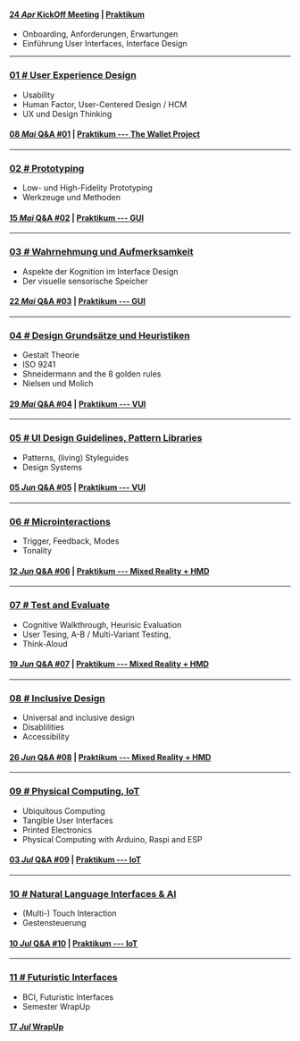 #### [**24 _Apr_** KickOff Meeting](L00)  | [Praktikum](L00/#a--aufgabe-00)
- Onboarding, Anforderungen, Erwartungen
- Einführung User Interfaces, Interface Design

---

### [**01 _#_** User Experience Design](L01)  
- Usability
- Human Factor, User-Centered Design / HCM
- UX und Design Thinking

#### [**08 _Mai_** Q&A #01](L01/#-qa-fragen-und-antworten) | [Praktikum --- The Wallet Project](L01/#a--aufgabe-01)

---

### [**02 _#_** Prototyping](L02)  
- Low- und High-Fidelity Prototyping
- Werkzeuge und Methoden


#### [**15 _Mai_** Q&A #02](L02/#-qa-fragen-und-antworten) | [Praktikum --- GUI](L02/#a--aufgabe-02)

---

### [**03 _#_** Wahrnehmung und Aufmerksamkeit](L03)
- Aspekte der Kognition im Interface Design
- Der visuelle sensorische Speicher

#### [**22 _Mai_** Q&A #03](L03/#-qa-fragen-und-antworten) | [Praktikum --- GUI](L03/#a--aufgabe-03)

---

### [**04 _#_** Design Grundsätze und Heuristiken](L04)
- Gestalt Theorie
- ISO 9241
- Shneidermann and the 8 golden rules
- Nielsen und Molich

#### [**29 _Mai_** Q&A #04](L04/#-qa-fragen-und-antworten) | [Praktikum --- VUI](L04/#a--aufgabe-04)

---

### [**05 _#_** UI Design Guidelines, Pattern Libraries](L05)
- Patterns, (living) Styleguides
- Design Systems

#### [**05 _Jun_** Q&A #05](L05/#-qa-fragen-und-antworten) | [Praktikum --- VUI](L05/#a--aufgabe-05)

---

### [**06 _#_** Microinteractions](L06)
- Trigger, Feedback, Modes
- Tonality

#### [**12 _Jun_** Q&A #06](L06/#-qa-fragen-und-antworten) | [Praktikum --- Mixed Reality + HMD](L06/#a--aufgabe-06)

---

### [**07 _#_** Test and Evaluate](L07)
- Cognitive Walkthrough, Heurisic Evaluation
- User Tesing, A-B / Multi-Variant Testing, 
- Think-Aloud

#### [**19 _Jun_** Q&A #07](L07/#-qa-fragen-und-antworten) | [Praktikum --- Mixed Reality + HMD](L07/#a--aufgabe-07)

---

### [**08 _#_** Inclusive Design](L08)
- Universal and inclusive design
- Disablilities
- Accessibility

#### [**26 _Jun_** Q&A #08](L08/#-qa-fragen-und-antworten) | [Praktikum --- Mixed Reality + HMD](L08/#a--aufgabe-08)

---

### [**09 _#_** Physical Computing, IoT](L09)
- Ubiquitous Computing
- Tangible User Interfaces
- Printed Electronics
- Physical Computing with Arduino, Raspi and ESP

#### [**03 _Jul_** Q&A #09](L09/#-qa-fragen-und-antworten) | [Praktikum --- IoT](L09/#a--aufgabe-09)

---

### [**10 _#_** Natural Language Interfaces & AI](L10)
- (Multi-) Touch Interaction
- Gestensteuerung

#### [**10 _Jul_** Q&A #10](L10/#-qa-fragen-und-antworten) | [Praktikum --- IoT](L10/#a--aufgabe-10)

---

### [**11 _#_** Futuristic Interfaces](L11)
- BCI, Futuristic Interfaces
- Semester WrapUp

#### [**17 _Jul_** WrapUp](L11)



